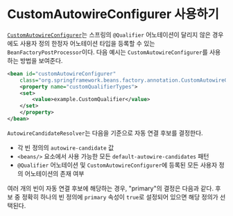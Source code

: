 # CustomAutowireConfigurer 사용하기

[`CustomAutowireConfigurer`](https://docs.spring.io/spring-framework/docs/6.1.8/javadoc-api/org/springframework/beans/factory/annotation/CustomAutowireConfigurer.html)는 스프링의 `@Qualifier` 어노테이션이 달리지 않은 경우에도 사용자 정의 한정자 어노테이션 타입을 등록할 수 있는 `BeanFactoryPostProcessor`이다. 다음 예시는 `CustomAutowireConfigurer`를 사용하는 방법을 보여준다.

```xml
<bean id="customAutowireConfigurer"
	class="org.springframework.beans.factory.annotation.CustomAutowireConfigurer">
    <property name="customQualifierTypes">
	<set>
	    <value>example.CustomQualifier</value>
	</set>
    </property>
</bean>
```

`AutowireCandidateResolver`는 다음을 기준으로 자동 연결 후보를 결정한다.

- 각 빈 정의의 `autowire-candidate` 값
- `<beans/>` 요소에서 사용 가능한 모든 `default-autowire-candidates` 패턴
- `@Qualifier` 어노테이션 및 `CustomAutowireConfigurer`에 등록된 모든 사용자 정의 어노테이션의 존재 여부

여러 개의 빈이 자동 연결 후보에 해당하는 경우, "primary"의 결정은 다음과 같다. 후보 중 정확히 하나의 빈 정의에 `primary` 속성이 `true`로 설정되어 있으면 해당 정의가 선택된다.
